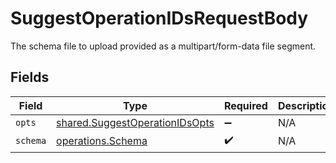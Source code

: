# SuggestOperationIDsRequestBody

The schema file to upload provided as a multipart/form-data file segment.


## Fields

| Field                                                                                   | Type                                                                                    | Required                                                                                | Description                                                                             |
| --------------------------------------------------------------------------------------- | --------------------------------------------------------------------------------------- | --------------------------------------------------------------------------------------- | --------------------------------------------------------------------------------------- |
| `opts`                                                                                  | [shared.SuggestOperationIDsOpts](../../../sdk/models/shared/suggestoperationidsopts.md) | :heavy_minus_sign:                                                                      | N/A                                                                                     |
| `schema`                                                                                | [operations.Schema](../../../sdk/models/operations/schema.md)                           | :heavy_check_mark:                                                                      | N/A                                                                                     |